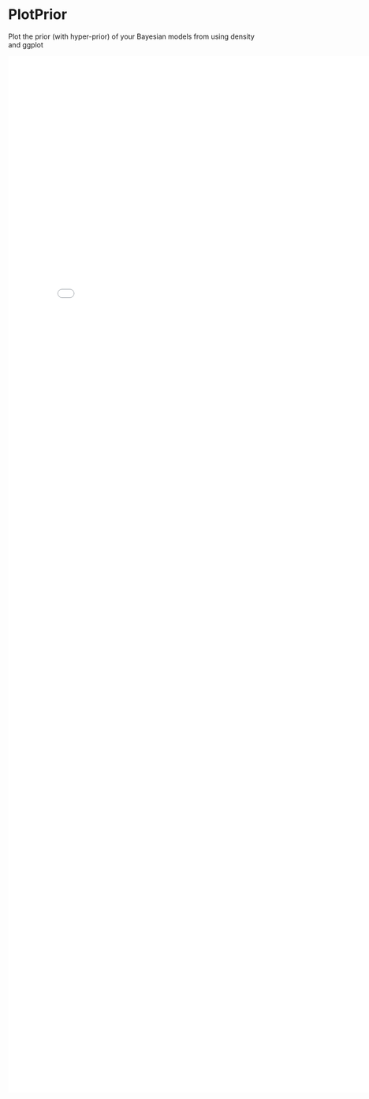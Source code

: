 # PlotPrior
Plot the prior (with hyper-prior) of your Bayesian models from using density and ggplot

<embed src="priordist.PDF" width="800px" height="2100px" />
